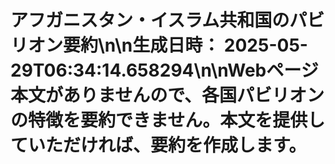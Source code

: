 # アフガニスタン・イスラム共和国のパビリオン要約\n\n**生成日時：** 2025-05-29T06:34:14.658294\n\nWebページ本文がありませんので、各国パビリオンの特徴を要約できません。本文を提供していただければ、要約を作成します。